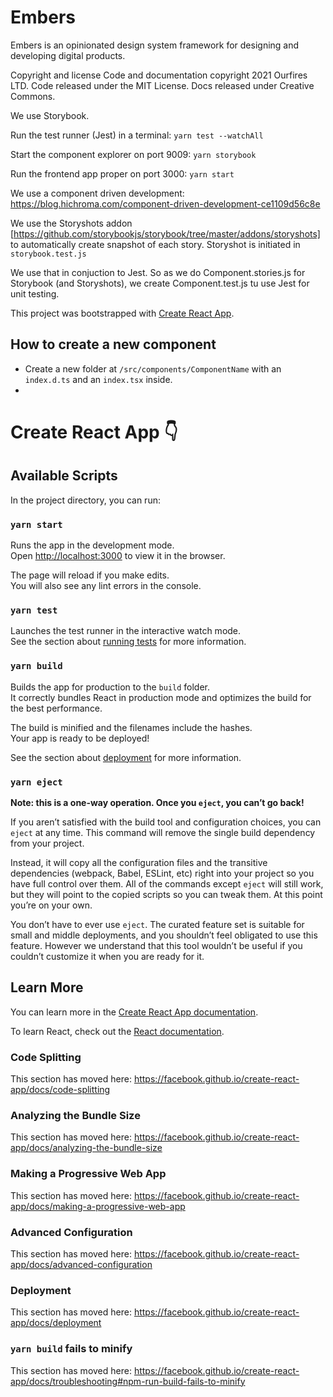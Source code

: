 # Embers

Embers is an opinionated design system framework for designing and developing digital products.

Copyright and license
Code and documentation copyright 2021 Ourfires LTD. Code released under the MIT License. Docs released under Creative Commons.

We use Storybook.

Run the test runner (Jest) in a terminal:
`yarn test --watchAll`

Start the component explorer on port 9009:
`yarn storybook`

Run the frontend app proper on port 3000:
`yarn start`

We use a component driven development:
https://blog.hichroma.com/component-driven-development-ce1109d56c8e

We use the Storyshots addon [https://github.com/storybookjs/storybook/tree/master/addons/storyshots] to automatically create snapshot of each story.
Storyshot is initiated in `storybook.test.js`

We use that in conjuction to Jest.
So as we do Component.stories.js for Storybook (and Storyshots), we create Component.test.js tu use Jest for unit testing.

This project was bootstrapped with [Create React App](https://github.com/facebook/create-react-app).

## How to create a new component

- Create a new folder at `/src/components/ComponentName` with an `index.d.ts` and an `index.tsx` inside.
-

# Create React App 👇

## Available Scripts

In the project directory, you can run:

### `yarn start`

Runs the app in the development mode.<br />
Open [http://localhost:3000](http://localhost:3000) to view it in the browser.

The page will reload if you make edits.<br />
You will also see any lint errors in the console.

### `yarn test`

Launches the test runner in the interactive watch mode.<br />
See the section about [running tests](https://facebook.github.io/create-react-app/docs/running-tests) for more information.

### `yarn build`

Builds the app for production to the `build` folder.<br />
It correctly bundles React in production mode and optimizes the build for the best performance.

The build is minified and the filenames include the hashes.<br />
Your app is ready to be deployed!

See the section about [deployment](https://facebook.github.io/create-react-app/docs/deployment) for more information.

### `yarn eject`

**Note: this is a one-way operation. Once you `eject`, you can’t go back!**

If you aren’t satisfied with the build tool and configuration choices, you can `eject` at any time. This command will remove the single build dependency from your project.

Instead, it will copy all the configuration files and the transitive dependencies (webpack, Babel, ESLint, etc) right into your project so you have full control over them. All of the commands except `eject` will still work, but they will point to the copied scripts so you can tweak them. At this point you’re on your own.

You don’t have to ever use `eject`. The curated feature set is suitable for small and middle deployments, and you shouldn’t feel obligated to use this feature. However we understand that this tool wouldn’t be useful if you couldn’t customize it when you are ready for it.

## Learn More

You can learn more in the [Create React App documentation](https://facebook.github.io/create-react-app/docs/getting-started).

To learn React, check out the [React documentation](https://reactjs.org/).

### Code Splitting

This section has moved here: https://facebook.github.io/create-react-app/docs/code-splitting

### Analyzing the Bundle Size

This section has moved here: https://facebook.github.io/create-react-app/docs/analyzing-the-bundle-size

### Making a Progressive Web App

This section has moved here: https://facebook.github.io/create-react-app/docs/making-a-progressive-web-app

### Advanced Configuration

This section has moved here: https://facebook.github.io/create-react-app/docs/advanced-configuration

### Deployment

This section has moved here: https://facebook.github.io/create-react-app/docs/deployment

### `yarn build` fails to minify

This section has moved here: https://facebook.github.io/create-react-app/docs/troubleshooting#npm-run-build-fails-to-minify
